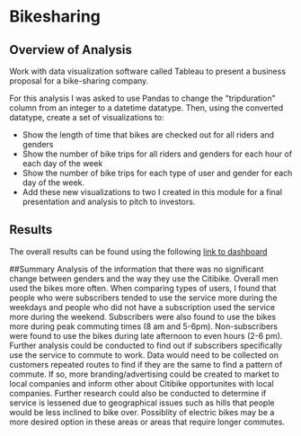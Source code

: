 # Bikesharing

## Overview of Analysis
Work with data visualization software called Tableau to present a business proposal for a bike-sharing company.

For this analysis I was asked to use Pandas to change the "tripduration" column from an integer to a datetime datatype. Then, using the converted datatype, create a set of visualizations to:

- Show the length of time that bikes are checked out for all riders and genders
- Show the number of bike trips for all riders and genders for each hour of each day of the week
- Show the number of bike trips for each type of user and gender for each day of the week.
- Add these new visualizations to two I created in this module for a final presentation and analysis to pitch to investors. 

## Results
The overall results can be found using the following [link to dashboard](https://public.tableau.com/views/bikesharing_16386004193120/NYCCitiBikeRiderAnalysis?:language=en-US&publish=yes&:display_count=n&:origin=viz_share_link)

##Summary
Analysis of the information that there was no significant change between genders and the way they use the Citibike. Overall men used the bikes more often. When comparing types of users, I found that people who were subscribers tended to use the service more during the weekdays and people who did not have a subscription used the service more during the weekend. Subscribers were also found to use the bikes more during peak commuting times (8 am and 5-6pm). Non-subscribers were found to use the bikes during late afternoon to even hours (2-6 pm). Further analysis could be conducted to find out if subscribers specifically use the service to commute to work. Data would need to be collected on customers repeated routes to find if they are the same to find a pattern of commute. If so, more branding/advertising could be created to market to local companies and inform other about Citibike opportunites with local companies. Further research could also be conducted to determine if service is lessened due to geographical issues such as hills that people would be less inclined to bike over. Possiblity of electric bikes may be a more desired option in these areas or areas that require longer commutes.

